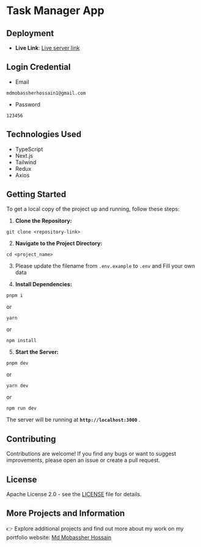 # Task Manager App

## Deployment

- **Live Link**: [Live server link](https://task-management-frontend-4eu6176su.vercel.app)

## Login Credential

- Email

```
mdmobassherhossain1@gmail.com
```

- Password

```
123456
```

## Technologies Used

- TypeScript
- Next.js
- Tailwind
- Redux
- Axios

## Getting Started

To get a local copy of the project up and running, follow these steps:

1. **Clone the Repository:**

```shell
git clone <repository-link>
```

2. **Navigate to the Project Directory:**

```shell
cd <project_name>
```

3. Please update the filename from `.env.example` to `.env` and Fill your own data

4. **Install Dependencies:**

```shell
pnpm i
```

or

```shell
yarn
```

or

```shell
npm install
```

5. **Start the Server:**

```shell
pnpm dev
```

or

```shell
yarn dev
```

or

```shell
npm run dev
```

The server will be running at **`http://localhost:3000`** .

## Contributing

Contributions are welcome! If you find any bugs or want to suggest improvements, please open an issue or create a pull request.

## License

Apache License 2.0 - see the [LICENSE](LICENSE) file for details.

## More Projects and Information

👉 Explore additional projects and find out more about my work on my portfolio website: [Md Mobassher Hossain](https://mobassher.vercel.app)

